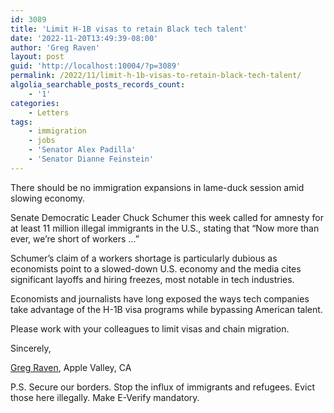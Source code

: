 ```yaml
---
id: 3089
title: 'Limit H-1B visas to retain Black tech talent'
date: '2022-11-20T13:49:39-08:00'
author: 'Greg Raven'
layout: post
guid: 'http://localhost:10004/?p=3089'
permalink: /2022/11/limit-h-1b-visas-to-retain-black-tech-talent/
algolia_searchable_posts_records_count:
    - '1'
categories:
    - Letters
tags:
    - immigration
    - jobs
    - 'Senator Alex Padilla'
    - 'Senator Dianne Feinstein'
---
```


There should be no immigration expansions in lame-duck session amid slowing economy.

Senate Democratic Leader Chuck Schumer this week called for amnesty for at least 11 million illegal immigrants in the U.S., stating that “Now more than ever, we’re short of workers …”

Schumer’s claim of a workers shortage is particularly dubious as economists point to a slowed-down U.S. economy and the media cites significant layoffs and hiring freezes, most notable in tech industries.

Economists and journalists have long exposed the ways tech companies take advantage of the H-1B visa programs while bypassing American talent.

Please work with your colleagues to limit visas and chain migration.

Sincerely,

[Greg Raven](https://www.gregraven.org/), Apple Valley, CA

P.S. Secure our borders. Stop the influx of immigrants and refugees. Evict those here illegally. Make E-Verify mandatory.